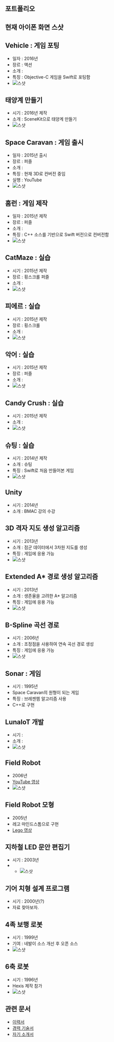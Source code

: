 ## 포트폴리오

## 현재 아이폰 화면 스샷


## Vehicle : 게임 포팅

* 일자 : 2016년
* 장르 : 액션
* 소개 : 
* 특징 : Objective-C 게임을 Swift로 포팅함
* ![스샷](_assets/_thumb_IMG_3449_1024.jpg)

## 태양계 만들기

* 시기 : 2016년 제작
* 소개 : SceneKit으로 태양계 만들기
* ![스샷](_assets/_thumb_IMG_3450_1024.jpg)

## Space Caravan : 게임 출시

* 일자 : 2015년 출시
* 장르 : 퍼즐
* 소개 : 
* 특징 : 현재 3D로 컨버전 중임
* 실행 : YouTube
* ![스샷](_assets/_thumb_IMG_3170_1024.jpg)

## 홈런 : 게임 제작

* 일자 : 2015년 제작
* 장르 : 퍼즐
* 소개 : 
* 특징 : C++ 소스를 기반으로 Swift 버전으로 컨버전함
* ![스샷](_assets/_thumb_IMG_3453_1024.jpg) 

## CatMaze : 실습

* 시기 : 2015년 제작 
* 장르 : 횡스크롤 퍼즐
* 소개 : 
* ![스샷](_assets/_thumb_IMG_3455_1024.jpg)

## 피에르 : 실습

* 시기 : 2015년 제작
* 장르 : 횡스크롤
* 소개 : 
* ![스샷](_assets/_thumb_IMG_3458_1024.jpg)

## 악어 : 실습

* 시기 : 2015년 제작
* 장르 : 퍼즐
* 소개 : 
* ![스샷](_assets/_thumb_IMG_3448_1024.jpg)

## Candy Crush : 실습

* 시기 : 2015년 제작
* 소개 : 
* ![스샷](_assets/_thumb_IMG_3447_1024.jpg)

## 슈팅 : 실습

* 시기 : 2014년 제작
* 소개 : 슈팅
* 특징 : Swift로 처음 만들어본 게임
* ![스샷](_assets/_thumb_IMG_3457_1024.jpg)

## Unity 

* 시기 : 2014년
* 소개 : BMAC 강의 수강

## 3D 격자 지도 생성 알고리즘 

* 시기 : 2013년
* 소개 : 점군 데이터에서 3차원 지도를 생성
* 특징 : 게임에 응용 가능
* ![스샷](_assets/_3D-Map.jpg)

## Extended A* 경로 생성 알고리즘 

* 시기 : 2013년
* 소개 : 생존율을 고려한 A* 알고리즘
* 특징 : 게임에 응용 가능
* ![스샷](_assets/_PathPlanning.jpg)

## B-Spline 곡선 경로

* 시기 : 2006년
* 소개 : 조정점을 사용하여 연속 곡선 경로 생성
* 특징 : 게임에 응용 가능
* ![스샷](_assets/_B-Spline.jpg)


## Sonar : 게임

* 시기 : 1995년 
* Space Caravan의 원형이 되는 게임
* 특징 : 브레젠헴 알고리즘 사용
* C++로 구현

## LunaIoT 개발

* 시기 : 
* 소개 : 
* ![스샷](_assets/_thumb_IMG_3266_1024.jpg)

## Field Robot

* 2006년
* [YouTube 영상](https://www.youtube.com/watch?v=nrXtmwM93FE)
* ![스샷](_assets/_FieldRobot.jpg)

## Field Robot 모형

* 2005년
* 레고 마인드스톰으로 구현
* [Lego 영상](https://www.youtube.com/watch?v=Wq7Q9rYvYxc)

## 지하철 LED 문안 편집기

* 시기 : 2003년
* * ![스샷](_assets/_Subway.jpg)

## 기어 치형 설계 프로그램

* 시기 : 2000년(?)
* 자료 찾아보자.

## 4족 보행 로봇

* 시기 : 1999년
* 기여 : 네발이 소스 개선 후 오픈 소스
* ![스샷](_assets/_4Leg.jpg)

## 6축 로봇

* 시기 : 1996년
* Hexis 제작 참가
* ![스샷](_assets/_Hexis.jpg)


## 관련 문서

* [이력서](2016-07-12-Resume.md)
* [경력 기술서](2016-07-21-Experience-Statement.md)
* [자기 소개서](2016-07-21-Biographical.md)
